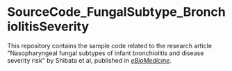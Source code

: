 # SourceCode_FungalSubtype_BronchiolitisSeverity

This repository contains the sample code related to the research article "Nasopharyngeal fungal subtypes of infant bronchiolitis and disease severity risk" by Shibata et al, published in [*eBioMedicine*](https://www.sciencedirect.com/science/article/pii/S2352396423003079?via%3Dihub).


